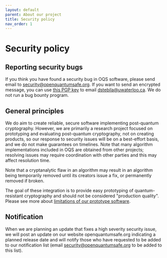```yaml
---
layout: default
parent: About our project
title: Security policy
nav_order: 1
---
```


# Security policy

## Reporting security bugs

If you think you have found a security bug in OQS software, please send email to security@openquantumsafe.org.  If you want to send an encrypted message, you can use [this PGP key](https://www.douglas.stebila.ca/about/contact/) to email dstebila@uwaterloo.ca.  We do not run a bug bounty program.

## General principles

We do aim to create reliable, secure software implementing post-quantum cryptography.  However, we are primarily a research project focused on prototyping and evaluating post-quantum cryptography, not on creating products, so our response to security issues will be on a best-effort basis, and we do not make guarantees on timelines.  Note that many algorithm implementations included in OQS are obtained from other projects; resolving issues may require coordination with other parties and this may affect resolution time.

Note that a cryptanalytic flaw in an algorithm may result in an algorithm being temporarily removed until its creators issue a fix, or permanently removed if broken.

The goal of these integration is to provide easy prototyping of quantum-resistant cryptography and should not be considered "production quality".  Please see more about [limitations of our prototype software](../about#limitations).

## Notification

When we are planning an update that fixes a high severity security issue, we will post an update on our website openquantumsafe.org indicating a planned release date and will notify those who have requested to be added to our notification list (email security@openquantumsafe.org to be added to this list).
